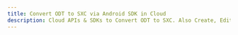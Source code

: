 ---title: Convert ODT to SXC via Android SDK in Clouddescription: Cloud APIs & SDKs to Convert ODT to SXC. Also Create, Edit & Render Microsoft Word & OpenOffice documents in the Cloud.---